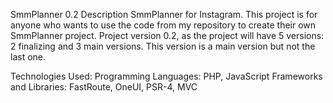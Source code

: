 SmmPlanner 0.2
Description
SmmPlanner for Instagram.
This project is for anyone who wants to use the code from my repository to create their own SmmPlanner project.
Project version 0.2, as the project will have 5 versions: 2 finalizing and 3 main versions. This version is a main version but not the last one.

Technologies Used:
Programming Languages: PHP, JavaScript
Frameworks and Libraries: FastRoute, OneUI, PSR-4, MVC

